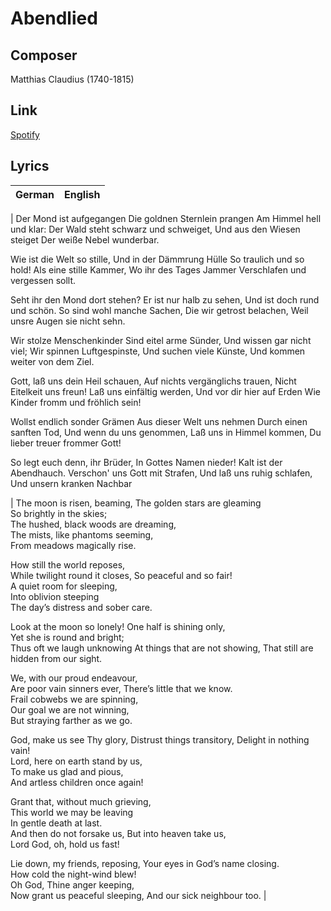 # Abendlied
## Composer
Matthias Claudius
(1740-1815)

## Link
[Spotify]([https://www.example.com](https://open.spotify.com/track/6NLQPlpc5UFhd2SSOYFBeM?si=766900fe3f254d9c))

## Lyrics
| German | English |
| --- | --- |
|
Der Mond ist aufgegangen
Die goldnen Sternlein prangen
Am Himmel hell und klar:
Der Wald steht schwarz und schweiget,
Und aus den Wiesen steiget
Der weiße Nebel wunderbar.

Wie ist die Welt so stille,
Und in der Dämmrung Hülle
So traulich und so hold!
Als eine stille Kammer,
Wo ihr des Tages Jammer
Verschlafen und vergessen sollt.

Seht ihr den Mond dort stehen?
Er ist nur halb zu sehen,
Und ist doch rund und schön.
So sind wohl manche Sachen,
Die wir getrost belachen,
Weil unsre Augen sie nicht sehn.

Wir stolze Menschenkinder
Sind eitel arme Sünder,
Und wissen gar nicht viel;
Wir spinnen Luftgespinste,
Und suchen viele Künste,
Und kommen weiter von dem Ziel.

Gott, laß uns dein Heil schauen,
Auf nichts vergänglichs trauen,
Nicht Eitelkeit uns freun!
Laß uns einfältig werden,
Und vor dir hier auf Erden
Wie Kinder fromm und fröhlich sein!

Wollst endlich sonder Grämen
Aus dieser Welt uns nehmen
Durch einen sanften Tod,
Und wenn du uns genommen,
Laß uns in Himmel kommen,
Du lieber treuer frommer Gott!

So legt euch denn, ihr Brüder,
In Gottes Namen nieder!
Kalt ist der Abendhauch.
Verschon' uns Gott mit Strafen,
Und laß uns ruhig schlafen,
Und unsern kranken Nachbar

|
The moon is risen, beaming,	
The golden stars are gleaming	
So brightly in the skies;	
The hushed, black woods are dreaming,	
The mists, like phantoms seeming,	 
From meadows magically rise.	
 
How still the world reposes,	
While twilight round it closes,	
So peaceful and so fair!	
A quiet room for sleeping,	 
Into oblivion steeping	
The day’s distress and sober care.	
 
Look at the moon so lonely!	
One half is shining only,	
Yet she is round and bright;	
Thus oft we laugh unknowing	
At things that are not showing,	
That still are hidden from our sight.	
 
We, with our proud endeavour,	
Are poor vain sinners ever,	
There’s little that we know.	
Frail cobwebs we are spinning,	
Our goal we are not winning,	
But straying farther as we go.	
 
God, make us see Thy glory,	
Distrust things transitory,	
Delight in nothing vain!	
Lord, here on earth stand by us,	
To make us glad and pious,	
And artless children once again!	 
 
Grant that, without much grieving,	
This world we may be leaving	
In gentle death at last.	
And then do not forsake us,	
But into heaven take us,	 
Lord God, oh, hold us fast!	
 
Lie down, my friends, reposing,	
Your eyes in God’s name closing.	
How cold the night-wind blew!	
Oh God, Thine anger keeping,	
Now grant us peaceful sleeping,	
And our sick neighbour too.</poem>
|
